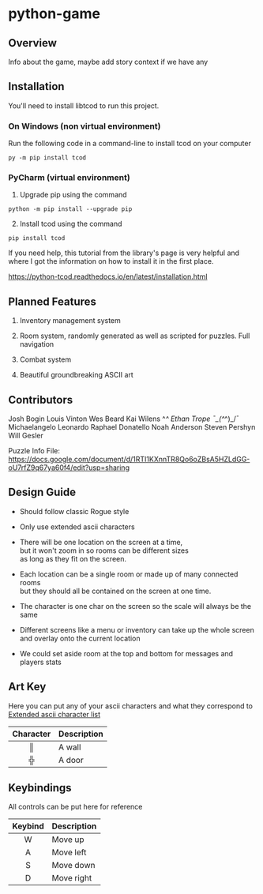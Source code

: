python-game
===========

## Overview
Info about the game, maybe add story context if we have any

## Installation

You'll need to install libtcod to run this project.

### On Windows (non virtual environment)

Run the following code in a command-line to install tcod on your computer
```
py -m pip install tcod
```

### PyCharm (virtual environment)

1. Upgrade pip using the command
```
python -m pip install --upgrade pip
```

2. Install tcod using the command
```
pip install tcod
```

If you need help, this tutorial from the library's page is very helpful and where I got the information on how to install it in the first place.

https://python-tcod.readthedocs.io/en/latest/installation.html

## Planned Features

1. Inventory management system

2. Room system, randomly generated as well as scripted for puzzles. Full navigation

3. Combat system

4. Beautiful groundbreaking ASCII art


## Contributors

Josh Bogin
Louis Vinton
Wes Beard
Kai Wilens ^_^
Ethan Trope   ¯\_(^_^)_/¯
Michaelangelo Leonardo Raphael Donatello 
Noah Anderson
Steven Pershyn
Will Gesler

Puzzle Info File:
https://docs.google.com/document/d/1RTI1KXnnTR8Qo6oZBsA5HZLdGG-oU7rfZ9q67ya60f4/edit?usp=sharing

## Design Guide
* Should follow classic Rogue style
* Only use extended ascii characters

 * There will be one location on the screen at a time,  
but it won't zoom in so rooms can be different sizes   
as long as they fit on the screen.

* Each location can be a single room or made up of many connected rooms   
but they should all be contained on the screen at one time.  

* The character is one char on the screen so the scale will always be the same

* Different screens like a menu or inventory can take up the whole screen  
and overlay onto the current location

* We could set aside room at the top and bottom for messages and players stats

## Art Key
Here you can put any of your ascii characters and what they correspond to  
[Extended ascii character list](https://www.redbubble.com/people/barnsis/journal/3570534-complete-ascii-list-of-symbols)

| Character     | Description |
|:-------------:|-------------|
|       ║       | A wall      |
|       ╬       | A door      |

## Keybindings
All controls can be put here for reference  

| Keybind       | Description |
|:-------------:|-------------|
|       W       | Move up     |
|       A       | Move left   |
|       S       | Move down   |
|       D       | Move right  |
